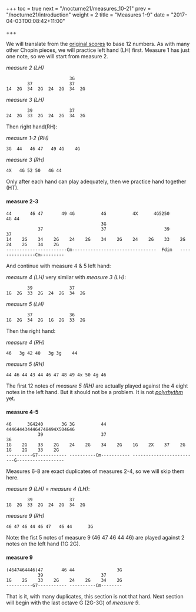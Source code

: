 +++
toc = true
next = "/nocturne21/measures_10-21"
prev = "/nocturne21/introduction"
weight = 2
title = "Measures 1-9"
date = "2017-04-03T00:08:42+11:00"

+++

We will translate from the [original scores](chopin-nocturne21.pdf) to base 12 numbers. As with many other Chopin pieces, we will practice left hand (LH) first. Measure 1 has just one note, so we will start from measure 2.

_measure 2 (LH)_
~~~~
                        3G
        37              37
14  2G  34  2G  24  2G  34  2G
~~~~

_measure 3 (LH)_
~~~~
        39              37
24  2G  33  2G  24  2G  34  2G
~~~~


Then right hand(RH):


_measure 1-2 (RH)_
~~~~
3G  44   46 47   49 4G    4G
~~~~

_measure 3 (RH)_
~~~~
4X   4G 52 50   4G 44
~~~~

Only after each hand can play adequately, then we practice hand together (HT).

#### measure 2-3
~~~~
44       46 47       49 4G          4G          4X      4G5250       4G 44
                                    3G
            37                	    37                      39                      37
14    2G    34    2G    24    2G    34    2G    24    2G    33    2G    24    2G    34    2G
-----------------------Cm--------------------------------  Fdim   ---------------Cm---------
~~~~

And continue with measure 4 & 5 left hand:

_measure 4 (LH)_ very similar with _measure 3 (LH)_:
~~~~
        39              37
1G  2G  33  2G  24  2G  34  2G
~~~~

_measure 5 (LH)_
~~~~
        37              36
1G  2G  34  2G  1G  2G  33  2G
~~~~

Then the right hand:

_measure 4 (RH)_
~~~~
46   3g 42 40   3g 3g    44
~~~~

_measure 5 (RH)_
~~~~
44 46 44 43 44 46 47 48 49 4x 50 4g 46
~~~~

The first 12 notes of _measure 5 (RH)_ are actually played against the 4 eight notes in the left hand. But it should not be a problem. It is not [_polyrhythm_](https://en.wikipedia.org/wiki/Polyrhythm) yet.

#### measure 4-5
~~~~
46      3G4240       3G 3G          44          4446444344464748494X504G46
            39                	    37                                              36
1G    2G    33    2G    24    2G    34    2G    1G    2X    37    2G    1G    2G    33    2G
----------G7----------- ----------Cm----------- -------------------------G------------------
~~~~


Measures 6-8 are exact duplicates of measures 2-4, so we will skip them here.

_measure 9 (LH)_ = _measure 4 (LH)_:
~~~~
        39              37
1G  2G  33  2G  24  2G  34  2G
~~~~

_measure 9 (RH)_
~~~~
46 47 46 44 46 47   46 44      3G
~~~~

Note: the fist 5 notes of measure 9 (46 47 46 44 46) are played against 2 notes on the left hand (1G 2G).

#### measure 9
~~~~
(4647464446)47       46 44                3G
            39                      37
1G    2G    33    2G    24    2G    34    2G
----------G7----------- ----------Cm--------
~~~~


That is it, with many duplicates, this section is not that hard. Next section will begin with the last octave G (2G-3G) of _measure 9_.
